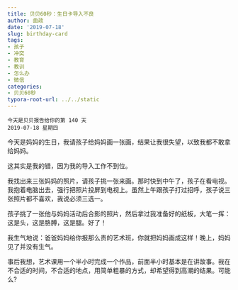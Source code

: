 ```yaml
---
title: 贝贝60秒：生日卡导入不良
author: 曲政
date: '2019-07-18'
slug: birthday-card
tags:
- 孩子
- 冲突
- 教育
- 教训
- 怎么办
- 微信
categories:
- 贝贝60秒
typora-root-url: ../../static
---
```


```
今天是贝贝报告给你的第 140 天
2019-07-18 星期四
```

今天是妈妈的生日，我请孩子给妈妈画一张画，结果让我很失望，以致我都不敢拿给妈妈。

这其实是我的错，因为我的导入工作不到位。

我找出来三张妈妈的照片，请孩子挑一张来画。那时快到中午了，孩子在看电视。我抱着电脑出去，强行把照片投屏到电视上。虽然上午跟孩子打过招呼，孩子说三张照片都不喜欢，我说必须三选一。

孩子挑了一张他与妈妈活动后合影的照片，然后拿过我准备好的纸板，大笔一挥：这是头，这是胳膊，这是腿。好了！

我生气地说：爸爸妈妈给你报那么贵的艺术班，你就把妈妈画成这样！晚上，妈妈见了并没有生气。

事后我想，艺术课用一个半小时完成一个作品，前面半小时基本是在讲故事。我在不合适的时间，不合适的地点，用简单粗暴的方式，却希望得到高潮的结果。可能么?